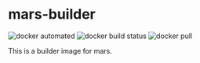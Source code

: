 # mars-builder

![docker automated](https://img.shields.io/docker/cloud/automated/nosignal/mars-builder.svg) ![docker build status](https://img.shields.io/docker/cloud/build/nosignal/mars-builder.svg) ![docker pull](https://img.shields.io/docker/pulls/nosignal/mars-builder.svg)

This is a builder image for mars.

